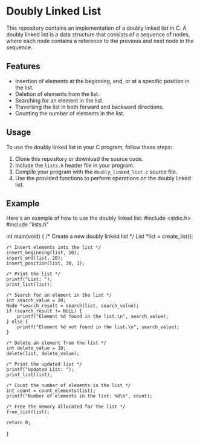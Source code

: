 # Doubly Linked List

This repository contains an implementation of a doubly linked list in C. A doubly linked list is a data structure that consists of a sequence of nodes, where each node contains a reference to the previous and next node in the sequence.

## Features

- Insertion of elements at the beginning, end, or at a specific position in the list.
- Deletion of elements from the list.
- Searching for an element in the list.
- Traversing the list in both forward and backward directions.
- Counting the number of elements in the list.

## Usage

To use the doubly linked list in your C program, follow these steps:

1. Clone this repository or download the source code.
2. Include the `lists.h` header file in your program.
3. Compile your program with the `doubly_linked_list.c` source file.
4. Use the provided functions to perform operations on the doubly linked list.

## Example

Here's an example of how to use the doubly linked list:
#include <stdio.h>
#include "lists.h"

int main(void) {
    /* Create a new doubly linked list */
    List *list = create_list();

    /* Insert elements into the list */
    insert_beginning(list, 10);
    insert_end(list, 20);
    insert_position(list, 30, 1);

    /* Print the list */
    printf("List: ");
    print_list(list);

    /* Search for an element in the list */
    int search_value = 20;
    Node *search_result = search(list, search_value);
    if (search_result != NULL) {
        printf("Element %d found in the list.\n", search_value);
    } else {
        printf("Element %d not found in the list.\n", search_value);
    }

    /* Delete an element from the list */
    int delete_value = 30;
    delete(list, delete_value);

    /* Print the updated list */
    printf("Updated List: ");
    print_list(list);

    /* Count the number of elements in the list */
    int count = count_elements(list);
    printf("Number of elements in the list: %d\n", count);

    /* Free the memory allocated for the list */
    free_list(list);

    return 0;
}
